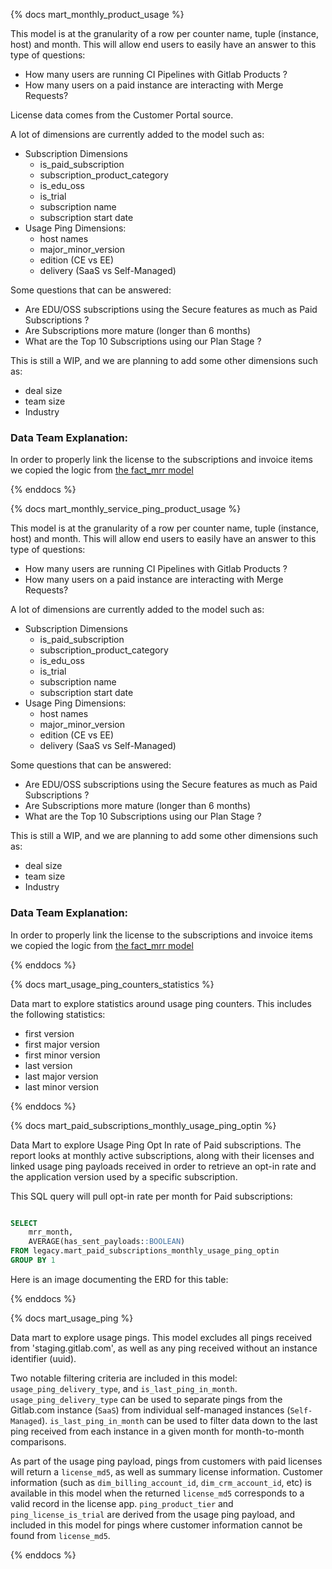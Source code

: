 {% docs mart_monthly_product_usage %}

This model is at the granularity of a row per counter name, tuple (instance, host) and month. This will allow end users to easily have an answer to this type of questions:

* How many users are running CI Pipelines with Gitlab Products ?
* How many users on a paid instance are interacting with Merge Requests?

License data comes from the Customer Portal source.

A lot of dimensions are currently added to the model such as:

* Subscription Dimensions
  * is_paid_subscription
  * subscription_product_category
  * is_edu_oss
  * is_trial
  * subscription name
  * subscription start date
* Usage Ping Dimensions:
  * host names
  * major_minor_version
  * edition (CE vs EE)
  * delivery (SaaS vs Self-Managed)

Some questions that can be answered:

* Are EDU/OSS subscriptions using the Secure features as much as Paid Subscriptions ?
* Are Subscriptions more mature (longer than 6 months) 
* What are the Top 10 Subscriptions using our Plan Stage ?

This is still a WIP, and we are planning to add some other dimensions such as:

* deal size
* team size
* Industry

### Data Team Explanation:

In order to properly link the license to the subscriptions and invoice items we copied the logic from [the fact_mrr model](https://dbt.gitlabdata.com/#!/model/model.gitlab_snowflake.fct_mrr)

{% enddocs %}

{% docs mart_monthly_service_ping_product_usage %}

This model is at the granularity of a row per counter name, tuple (instance, host) and month. This will allow end users to easily have an answer to this type of questions:

* How many users are running CI Pipelines with Gitlab Products ?
* How many users on a paid instance are interacting with Merge Requests?

A lot of dimensions are currently added to the model such as:

* Subscription Dimensions
  * is_paid_subscription
  * subscription_product_category
  * is_edu_oss
  * is_trial
  * subscription name
  * subscription start date
* Usage Ping Dimensions:
  * host names
  * major_minor_version
  * edition (CE vs EE)
  * delivery (SaaS vs Self-Managed)

Some questions that can be answered:

* Are EDU/OSS subscriptions using the Secure features as much as Paid Subscriptions ?
* Are Subscriptions more mature (longer than 6 months) 
* What are the Top 10 Subscriptions using our Plan Stage ?

This is still a WIP, and we are planning to add some other dimensions such as:

* deal size
* team size
* Industry

### Data Team Explanation:

In order to properly link the license to the subscriptions and invoice items we copied the logic from [the fact_mrr model](https://dbt.gitlabdata.com/#!/model/model.gitlab_snowflake.fct_mrr)

{% enddocs %}

{% docs mart_usage_ping_counters_statistics %}

Data mart to explore statistics around usage ping counters. This includes the following statistics:

* first version
* first major version
* first minor version
* last version
* last major version
* last minor version

{% enddocs %}

{% docs mart_paid_subscriptions_monthly_usage_ping_optin %}

Data Mart to explore Usage Ping Opt In rate of Paid subscriptions. The report looks at monthly active subscriptions, along with their licenses and linked usage ping payloads received in order to retrieve an opt-in rate and the application version used by a specific subscription.

This SQL query will pull opt-in rate per month for Paid subscriptions:

```sql

SELECT
    mrr_month,
    AVERAGE(has_sent_payloads::BOOLEAN)
FROM legacy.mart_paid_subscriptions_monthly_usage_ping_optin
GROUP BY 1

```

Here is an image documenting the ERD for this table:

{% enddocs %}

{% docs mart_usage_ping %}

Data mart to explore usage pings. This model excludes all pings received from 'staging.gitlab.com', as well as any ping received without an instance identifier (uuid).

Two notable filtering criteria are included in this model: `usage_ping_delivery_type`, and `is_last_ping_in_month`. `usage_ping_delivery_type` can be used to separate pings from the Gitlab.com instance (`SaaS`) from individual self-managed instances (`Self-Managed`). `is_last_ping_in_month` can be used to filter data down to the last ping received from each instance in a given month for month-to-month comparisons.

As part of the usage ping payload, pings from customers with paid licenses will return a `license_md5`, as well as summary license information. Customer information (such as `dim_billing_account_id`, `dim_crm_account_id`, etc) is available in this model when the returned `license_md5` corresponds to a valid record in the license app. `ping_product_tier` and `ping_license_is_trial` are derived from the usage ping payload, and included in this model for pings where customer information cannot be found from `license_md5`.

{% enddocs %}
